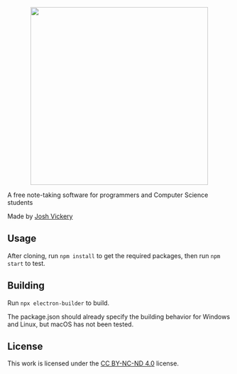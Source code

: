 <p align="center">
	<img  src="https://codexnotes.com/logo.png"  width="400" />
</p>

A free note-taking software for programmers and Computer Science students

Made by [Josh Vickery](https://jcv8000.github.io)

## Usage

After cloning, run  ``npm install`` to get the required packages, then run ``npm start`` to test.

## Building

Run ``npx electron-builder`` to build.

The package.json should already specify the building behavior for Windows and Linux, but macOS has not been tested.

## License

This work is licensed under the [CC BY-NC-ND 4.0](https://creativecommons.org/licenses/by-nc-nd/4.0) license.
